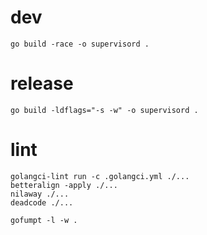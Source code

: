 # dev

```
go build -race -o supervisord .
```

# release

```
go build -ldflags="-s -w" -o supervisord .
```

# lint

```
golangci-lint run -c .golangci.yml ./...
betteralign -apply ./...
nilaway ./...
deadcode ./...

gofumpt -l -w .
```
